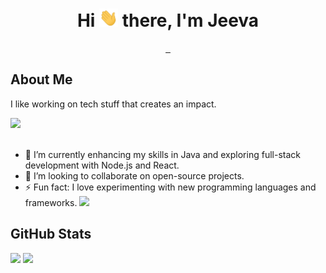 <h1 align="center">Hi <img src="https://raw.githubusercontent.com/ABSphreak/ABSphreak/master/gifs/Hi.gif" width="30px"> there,  I'm Jeeva </h1> 
<div align="center">
<a href="mailto:jeeva.r.2311@gmail.com" target="_blank">
    <img alt="" src="https://img.shields.io/badge/Gmail-D14836?style=for-the-badge&logo=gmail&logoColor=white" style="vertical-align:center" />
</a>
<a href="https://www.linkedin.com/in/jeeva2310/" target="_blank">
  <img alt="" src="https://img.shields.io/badge/LinkedIn-0A66C2?style=for-the-badge&logo=linkedin&logoColor=white" />
</a>
<a href="https://www.reddit.com/user/Traditional-Top-8144/" target="_blank"><img alt="" src="https://img.shields.io/badge/Reddit-FF4500?style=for-the-badge&logo=reddit&logoColor=white" style="vertical-align:center" /></a>
</div>

## About Me

I like working on tech stuff that creates an impact.

<div>
  <a href="https://skillicons.dev">
    <img src="https://skillicons.dev/icons?i=ts,js,css,html,java,nodejs,mongodb,gcp,github,react,ai,postman,vscode,npm" />
  </a>
</div>
<br>

- 🌱 I’m currently enhancing my skills in Java and exploring full-stack development with Node.js and React.
- 👯 I’m looking to collaborate on open-source projects.
- ⚡ Fun fact: I love experimenting with new programming languages and frameworks.
[![](https://visitcount.itsvg.in/api?id=jeeva-2311&icon=0&color=0)](https://visitcount.itsvg.in)
## GitHub Stats

![](https://github-readme-stats.vercel.app/api?username=jeeva-2311&theme=radical&hide_border=false&include_all_commits=true&count_private=true)
![](https://github-readme-stats.vercel.app/api/top-langs/?username=jeeva-2311&theme=radical&hide_border=false&include_all_commits=true&count_private=true&layout=donut&width=500&langs_count=8)
